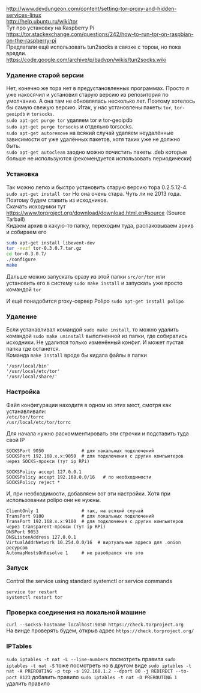 http://www.devdungeon.com/content/setting-tor-proxy-and-hidden-services-linux  
http://help.ubuntu.ru/wiki/tor  
Тут про установку на Raspberry Pi  
https://tor.stackexchange.com/questions/242/how-to-run-tor-on-raspbian-on-the-raspberry-pi  
Предлагали ещё использовать tun2socks в связке с тором, но пока врядли.  
https://code.google.com/archive/p/badvpn/wikis/tun2socks.wiki

### Удаление старой версии
Нет, конечно же тора нет в предустановленных программах. Просто я уже накосячил и установил старую версию из репозитория по умолчанию. А она там не обновлялась несколько лет. Поэтому хотелось бы самую свежую версию.
Итак, у нас установлены пакеты `tor`, `tor-geoipdb` и `torsocks`.  
`sudo apt-get purge tor` удаляем tor и tor-geoipdb  
`sudo apt-get purge torsocks` и отдельно torsocks.  
`sudo apt-get autoremove` на всякий случай удаляем неудалённые зависимости от уже удалённых пакетов, хотя таких уже не должно быть.  
`sudo apt-get autoclean` заодно можно почистить пакеты .deb которые больше не используются (рекомендуется использовать периодически)  

### Установка
Так можно легко и быстро установить старую версию тора 0.2.5.12-4. `sudo apt-get install tor` Но она очень стара. Чуть ли не 2013 года. Поэтому будем ставить из исходников.  
Скачать исходники тут https://www.torproject.org/download/download.html.en#source (Source Tarball)  
Кидаем архив в какую-то папку, переходим туда, распаковываем архив и собираем его  
```bash
sudo apt-get install libevent-dev
tar -xvzf tor-0.3.0.7.tar.gz
cd tor-0.3.0.7/
./configure
make
```
Дальше можно запускать сразу из этой папки `src/or/tor` или установить его в систему `sudo make install` и запускать уже просто командой `tor`

И ещё понадобится proxy-сервер Polipo
`sudo apt-get install polipo`

### Удаление
Если устанавливал командой `sudo make install`, то можно удалить командой `sudo make uninstall` выполненной из папки, где собирались исходники. Не удалится только изменённый конфиг. И может пустая папка где останется.  
Команда `make install` вроде бы кидала файлы в папки
```
'/usr/local/bin'
'/usr/local/etc/tor'
'/usr/local/share/'
```

### Настройка
Файл конфигурации находитя в одном из этих мест, смотря как устанавливали:  
`/etc/tor/torrc`  
`/usr/local/etc/tor/torrc`

Для начала нужно раскомментировать эти строчки и подставить туда свой IP
```
SOCKSPort 9050              # для лакальных подключений
SOCKSPort 192.168.x.x:9050  # для подключения с других компьютеров через SOCKS-прокси (тут ip RPi)

SOCKSPolicy accept 127.0.0.1
SOCKSPolicy accept 192.168.0.0/16   # по необходимости
SOCKSPolicy reject *
```
И, при необходимости, добавляем вот эти настройки. Хотя при использовании polipo они не нужны.
```
ClientOnly 1                # так, на всякий случай
TransPort 9100              # для локальных подключений
TransPort 192.168.x.x:9100  # для подключения с других компьютеров через transparent-прокси (тут ip RPi)
DNSPort 9053
DNSListenAddress 127.0.0.1
VirtualAddrNetwork 10.254.0.0/16  # виртуальные адреса для .onion ресурсов
AutomapHostsOnResolve 1     # не разобрался что это
```

### Запуск
Control the service using standard systemctl or service commands
```
service tor restart
systemctl restart tor
```

### Проверка соединения на локальной машине
`curl --socks5-hostname localhost:9050 https://check.torproject.org`  
На винде проверять будем, открыв адрес `https://check.torproject.org/`

### IPTables
`sudo iptables -t nat -L --line-numbers` посмотреть правила
`sudo iptables -t nat -S` тоже посмотреть но в другом виде
`sudo iptables -t nat -A PREROUTING -p tcp -s 192.168.1.2 --dport 80 -j REDIRECT --to-port 8123` добавить правило
`sudo iptables -t nat -D PREROUTING 1` удалить правило
